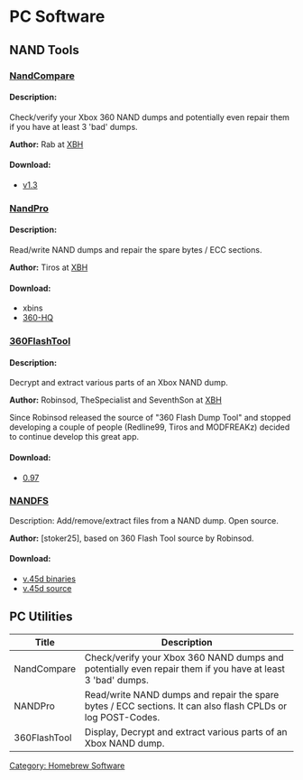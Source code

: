 # PC Software

## NAND Tools

### [NandCompare](NandCompare)

#### Description:
Check/verify your Xbox 360 NAND dumps and potentially even
repair them if you have at least 3 'bad' dumps.

**Author:**
Rab at [XBH](https://web.archive.org/web/20130401183654/http://www.xboxhacker.net/index.php?topic=132088)

#### Download:
- [v1.3](https://web.archive.org/web/20141025002121/http://dwl.xbox-scene.com/xbox360pc/nandtools/NandCompare-v1.3.rar)

### [NandPro](NandPro)

#### Description:
Read/write NAND dumps and repair the spare bytes / ECC sections.

**Author:**
Tiros at [XBH](https://web.archive.org/web/20160609045245/http://www.xboxhacker.org/index.php?topic=12222.0)

#### Download:
- xbins <!-- haha RIP -->
- [360-HQ](https://www.360-hq.com/xbox360-homebrew-77-NandPro.html)

### [360FlashTool](360FlashTool)

#### Description:
Decrypt and extract various parts of an Xbox NAND dump.

**Author:**
Robinsod, TheSpecialist and SeventhSon at [XBH](https://web.archive.org/web/20160609085653/http://www.xboxhacker.org/index.php?PHPSESSID=4cb55923337e8046142d55372b6832c5&topic=7691.0)

Since Robinsod released the source of "360 Flash Dump Tool" and stopped
developing a couple of people (Redline99, Tiros and MODFREAKz) decided to continue develop this great app.

#### Download:
- [0.97](http://www.one-winged-angelz.eu/XBOX360/Apps/360_Flash_Dump_Tool/360_Flash_Tool_v0.97.rar)

### **[NANDFS](NANDFS)**

Description: Add/remove/extract files from a NAND dump. Open source.

**Author:**
[stoker25], based on 360 Flash Tool source by Robinsod.

#### Download:
- [v.45d binaries](https://web.archive.org/web/20120312092545/http://stoker25.com/files/NANDFS45d-bin.zip)
- [v.45d source](https://web.archive.org/web/20120312093849/http://stoker25.com/files/NANDFS45d-src.zip)

## PC Utilities

| Title        | Description                                                                                                 |
| ------------ | ----------------------------------------------------------------------------------------------------------- |
| NandCompare  | Check/verify your Xbox 360 NAND dumps and potentially even repair them if you have at least 3 'bad' dumps.  |
| NANDPro      | Read/write NAND dumps and repair the spare bytes / ECC sections. It can also flash CPLDs or log POST-Codes. |
| 360FlashTool | Display, Decrypt and extract various parts of an Xbox NAND dump.                                            |

[Category: Homebrew Software](/Homebrew)
